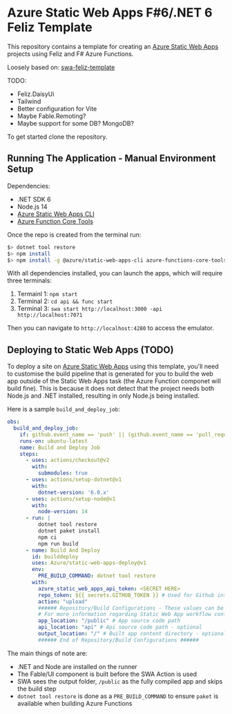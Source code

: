 # Azure Static Web Apps F#6/.NET 6 Feliz Template

This repository contains a template for creating an [Azure Static Web Apps](https://docs.microsoft.com/azure/static-web-apps/?WT.mc_id=dotnet-33392-aapowell) projects using Feliz and F# Azure Functions.

Loosely based on: [swa-feliz-template](https://github.com/aaronpowell/swa-feliz-template)

TODO:
- Feliz.DaisyUi
- Tailwind
- Better configuration for Vite
- Maybe Fable.Remoting?
- Maybe support for some DB? MongoDB?

To get started clone the repository.

## Running The Application - Manual Environment Setup

Dependencies:

* .NET SDK 6
* Node.js 14
* [Azure Static Web Apps CLI](https://github.com/azure/static-web-apps-cli)
* [Azure Function Core Tools](https://github.com/Azure/azure-functions-core-tools)

Once the repo is created from the terminal run:

```bash
$> dotnet tool restore
$> npm install
$> npm install -g @azure/static-web-apps-cli azure-functions-core-tools@4
```

With all dependencies installed, you can launch the apps, which will require three terminals:

1. Termainl 1: `npm start`
1. Terminal 2: `cd api && func start`
1. Terminal 3: `swa start http://localhost:3000 -api http://localhost:7071`

Then you can navigate to `http://localhost:4280` to access the emulator.

## Deploying to Static Web Apps (TODO)

To deploy a site on [Azure Static Web Apps](https://docs.microsoft.com/azure/static-web-apps/?WT.mc_id=dotnet-33392-aapowell) using this template, you'll need to customise the build pipeline that is generated for you to build the web app outside of the Static Web Apps task (the Azure Function componet will build fine). This is because it does not detect that the project needs both Node.js and .NET installed, resulting in only Node.js being installed.

Here is a sample `build_and_deploy_job`:

```yml
obs:
  build_and_deploy_job:
    if: github.event_name == 'push' || (github.event_name == 'pull_request' && github.event.action != 'closed')
    runs-on: ubuntu-latest
    name: Build and Deploy Job
    steps:
      - uses: actions/checkout@v2
        with:
          submodules: true
      - uses: actions/setup-dotnet@v1
        with:
          dotnet-version: '6.0.x'
      - uses: actions/setup-node@v1
        with:
          node-version: 14
      - run: |
          dotnet tool restore
          dotnet paket install
          npm ci
          npm run build
      - name: Build And Deploy
        id: builddeploy
        uses: Azure/static-web-apps-deploy@v1
        env:
          PRE_BUILD_COMMAND: dotnet tool restore
        with:
          azure_static_web_apps_api_token: <SECRET HERE>
          repo_token: ${{ secrets.GITHUB_TOKEN }} # Used for Github integrations (i.e. PR comments)
          action: "upload"
          ###### Repository/Build Configurations - These values can be configured to match your app requirements. ######
          # For more information regarding Static Web App workflow configurations, please visit: https://aka.ms/swaworkflowconfig
          app_location: "/public" # App source code path
          api_location: "api" # Api source code path - optional
          output_location: "/" # Built app content directory - optional
          ###### End of Repository/Build Configurations ######
```

The main things of note are:

* .NET and Node are installed on the runner
* The Fable/UI component is built before the SWA Action is used
* SWA sees the output folder, `/public` as the fully compiled app and skips the build step
* `dotnet tool restore` is done as a `PRE_BUILD_COMMAND` to ensure `paket` is available when building Azure Functions
